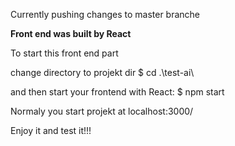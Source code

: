 Currently pushing changes to master branche

**Front end was built by React**

To start this front end part

change directory to projekt dir
$ cd .\test-ai\

and then start your frontend with React:
$ npm start

Normaly you start projekt at localhost:3000/

Enjoy it and test it!!!
